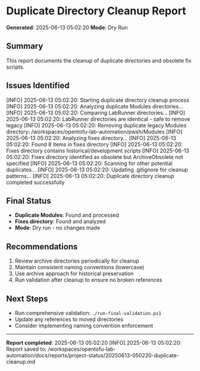 # Duplicate Directory Cleanup Report
**Generated**: 2025-06-13 05:02:20
**Mode**: Dry Run

## Summary
This report documents the cleanup of duplicate directories and obsolete fix scripts.

## Issues Identified

[INFO] 2025-06-13 05:02:20: Starting duplicate directory cleanup process
[INFO] 2025-06-13 05:02:20: Analyzing duplicate Modules directories...
[INFO] 2025-06-13 05:02:20: Comparing LabRunner directories...
[INFO] 2025-06-13 05:02:20: LabRunner directories are identical - safe to remove legacy
[INFO] 2025-06-13 05:02:20: Removing duplicate legacy Modules directory: /workspaces/opentofu-lab-automation/pwsh/Modules
[INFO] 2025-06-13 05:02:20: Analyzing fixes directory...
[INFO] 2025-06-13 05:02:20: Found 8 items in fixes directory
[INFO] 2025-06-13 05:02:20: Fixes directory contains historical/development scripts
[INFO] 2025-06-13 05:02:20: Fixes directory identified as obsolete but ArchiveObsolete not specified
[INFO] 2025-06-13 05:02:20: Scanning for other potential duplicates...
[INFO] 2025-06-13 05:02:20: Updating .gitignore for cleanup patterns...
[INFO] 2025-06-13 05:02:20: Duplicate directory cleanup completed successfully

## Final Status
- **Duplicate Modules**: Found and processed
- **Fixes directory**: Found and analyzed
- **Mode**: Dry run - no changes made

## Recommendations
1. Review archive directories periodically for cleanup
2. Maintain consistent naming conventions (lowercase)
3. Use archive approach for historical preservation
4. Run validation after cleanup to ensure no broken references

## Next Steps
- Run comprehensive validation: `./run-final-validation.ps1`
- Update any references to moved directories
- Consider implementing naming convention enforcement

---
**Report completed**: 2025-06-13 05:02:20
[INFO] 2025-06-13 05:02:20: Report saved to: /workspaces/opentofu-lab-automation/docs/reports/project-status/20250613-050220-duplicate-cleanup.md
